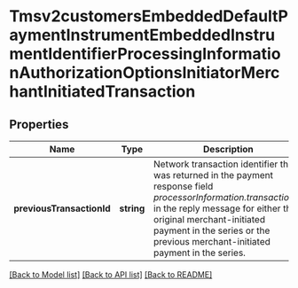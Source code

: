 # Tmsv2customersEmbeddedDefaultPaymentInstrumentEmbeddedInstrumentIdentifierProcessingInformationAuthorizationOptionsInitiatorMerchantInitiatedTransaction

## Properties
Name | Type | Description | Notes
------------ | ------------- | ------------- | -------------
**previousTransactionId** | **string** | Network transaction identifier that was returned in the payment response field _processorInformation.transactionID_ in the reply message for either the original merchant-initiated payment in the series or the previous merchant-initiated payment in the series. | [optional] 

[[Back to Model list]](../README.md#documentation-for-models) [[Back to API list]](../README.md#documentation-for-api-endpoints) [[Back to README]](../README.md)


